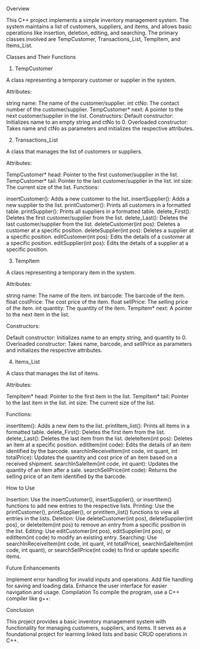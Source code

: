 Overview

This C++ project implements a simple inventory management system. The system maintains a list of customers, suppliers, and items, and allows basic operations like insertion, deletion, editing, and searching. The primary classes involved are TempCustomer, Transactions_List, TempItem, and Items_List.

Classes and Their Functions

1. TempCustomer
   
A class representing a temporary customer or supplier in the system.

Attributes:

string name: The name of the customer/supplier.
int ctNo: The contact number of the customer/supplier.
TempCustomer* next: A pointer to the next customer/supplier in the list.
Constructors:
Default constructor: Initializes name to an empty string and ctNo to 0.
Overloaded constructor: Takes name and ctNo as parameters and initializes the respective attributes.

2. Transactions_List
   
A class that manages the list of customers or suppliers.

Attributes:

TempCustomer* head: Pointer to the first customer/supplier in the list.
TempCustomer* tail: Pointer to the last customer/supplier in the list.
int size: The current size of the list.
Functions:

insertCustomer(): Adds a new customer to the list.
insertSupplier(): Adds a new supplier to the list.
printCustomer(): Prints all customers in a formatted table.
printSupplier(): Prints all suppliers in a formatted table.
delete_First(): Deletes the first customer/supplier from the list.
delete_Last(): Deletes the last customer/supplier from the list.
deleteCustomer(int pos): Deletes a customer at a specific position.
deleteSupplier(int pos): Deletes a supplier at a specific position.
editCustomer(int pos): Edits the details of a customer at a specific position.
editSupplier(int pos): Edits the details of a supplier at a specific position.

3. TempItem
   
A class representing a temporary item in the system.

Attributes:

string name: The name of the item.
int barcode: The barcode of the item.
float costPrice: The cost price of the item.
float sellPrice: The selling price of the item.
int quantity: The quantity of the item.
TempItem* next: A pointer to the next item in the list.

Constructors:

Default constructor: Initializes name to an empty string, and quantity to 0.
Overloaded constructor: Takes name, barcode, and sellPrice as parameters and initializes the respective attributes.

4. Items_List
   
A class that manages the list of items.

Attributes:

TempItem* head: Pointer to the first item in the list.
TempItem* tail: Pointer to the last item in the list.
int size: The current size of the list.

Functions:

insertItem(): Adds a new item to the list.
printItem_list(): Prints all items in a formatted table.
delete_First(): Deletes the first item from the list.
delete_Last(): Deletes the last item from the list.
deleteItem(int pos): Deletes an item at a specific position.
editItem(int code): Edits the details of an item identified by the barcode.
searchInReceiveItem(int code, int quant, int totalPrice): Updates the quantity and cost price of an item based on a received shipment.
searchInSaleItem(int code, int quant): Updates the quantity of an item after a sale.
searchSellPrice(int code): Returns the selling price of an item identified by the barcode.

How to Use

Insertion: Use the insertCustomer(), insertSupplier(), or insertItem() functions to add new entries to the respective lists.
Printing: Use the printCustomer(), printSupplier(), or printItem_list() functions to view all entries in the lists.
Deletion: Use deleteCustomer(int pos), deleteSupplier(int pos), or deleteItem(int pos) to remove an entry from a specific position in the list.
Editing: Use editCustomer(int pos), editSupplier(int pos), or editItem(int code) to modify an existing entry.
Searching: Use searchInReceiveItem(int code, int quant, int totalPrice), searchInSaleItem(int code, int quant), or searchSellPrice(int code) to find or update specific items.

Future Enhancements

Implement error handling for invalid inputs and operations.
Add file handling for saving and loading data.
Enhance the user interface for easier navigation and usage.
Compilation
To compile the program, use a C++ compiler like g++:

Conclusion

This project provides a basic inventory management system with functionality for managing customers, suppliers, and items. It serves as a foundational project for learning linked lists and basic CRUD operations in C++.
